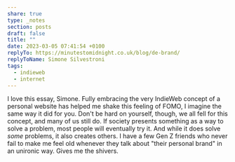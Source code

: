 ```yaml
---
share: true
type: _notes
section: posts
draft: false
title: ""
date: 2023-03-05 07:41:54 +0100
replyTo: https://minutestomidnight.co.uk/blog/de-brand/
replyToName: Simone Silvestroni
tags:
  - indieweb
  - internet
---
```



I love this essay, Simone. Fully embracing the very IndieWeb concept of a personal website has helped me shake this feeling of FOMO, I imagine the same way it did for you. Don't be hard on yourself, though, we all fell for this concept, and many of us still do. If society presents something as a way to solve a problem, most people will eventually try it. And while it does solve _some_ problems, it also creates others. I have a few Gen Z friends who never fail to make me feel old whenever they talk about "their personal brand" in an unironic way. Gives me the shivers.